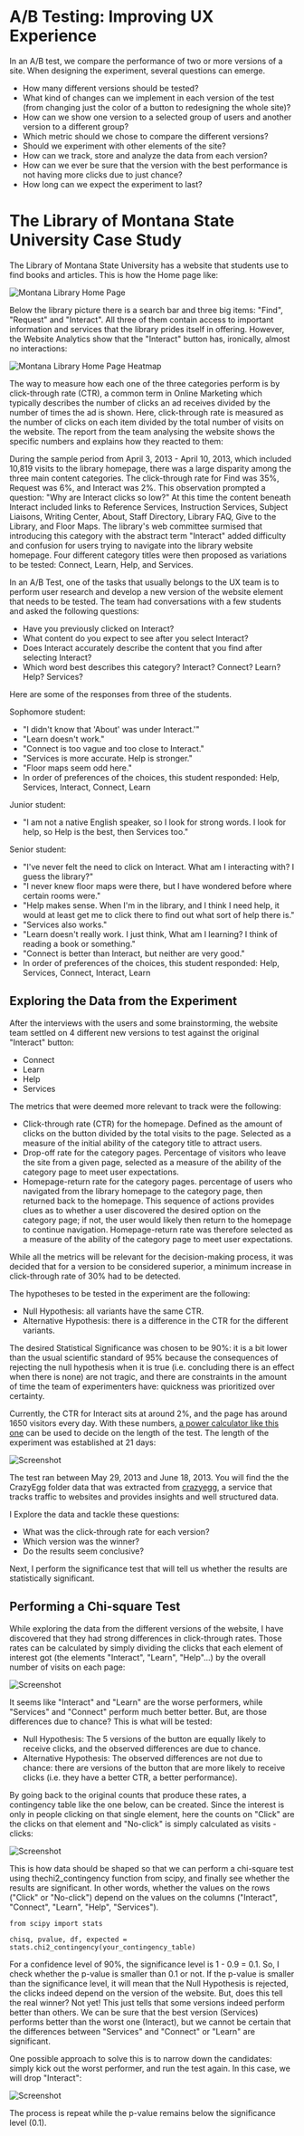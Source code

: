 # A/B Testing: Improving UX Experience

In an A/B test, we compare the performance of two or more versions of a site. When designing the experiment, several questions can emerge.

* How many different versions should be tested?
* What kind of changes can we implement in each version of the test (from changing just the color of a button to redesigning the whole site)?
* How can we show one version to a selected group of users and another version to a different group?
* Which metric should we chose to compare the different versions?
* Should we experiment with other elements of the site?
* How can we track, store and analyze the data from each version?
* How can we ever be sure that the version with the best performance is not having more clicks due to just chance?
* How long can we expect the experiment to last?

# The Library of Montana State University Case Study

The Library of Montana State University has a website that students use to find books and articles. This is how the Home page  like:

![Montana Library Home Page](montana_library.png)

Below the library picture there is a search bar and three big items: "Find", "Request" and "Interact". All three of them contain access to important information and services that the library prides itself in offering. However, the Website Analytics show that the "Interact" button has, ironically, almost no interactions:

![Montana Library Home Page Heatmap](montana_heatmap.png)

The way to measure how each one of the three categories perform is by click-through rate (CTR), a common term in Online Marketing which typically describes the number of clicks an ad receives divided by the number of times the ad is shown. Here, click-through rate is measured as the number of clicks on each item divided by the total number of visits on the website. The report from the team analysing the website shows the specific numbers and explains how they reacted to them:

During the sample period from April 3, 2013 - April 10, 2013, which included 10,819 visits to the library homepage, there was a large disparity among the three main content categories. The click-through rate for Find was 35%, Request was 6%, and Interact was 2%. This observation prompted a question: "Why are Interact clicks so low?" At this time the content beneath Interact included links to Reference Services, Instruction Services, Subject Liaisons, Writing Center, About, Staff Directory, Library FAQ, Give to the Library, and Floor Maps. The library's web committee surmised that introducing this category with the abstract term "Interact" added difficulty and confusion for users trying to navigate into the library website homepage. Four different category titles were then proposed as variations to be tested: Connect, Learn, Help, and Services.

In an A/B Test, one of the tasks that usually belongs to the UX team is to perform user research and develop a new version of the website element that needs to be tested. The team had conversations with a few students and asked the following questions:

* Have you previously clicked on Interact?
* What content do you expect to see after you select Interact?
* Does Interact accurately describe the content that you find after selecting Interact?
* Which word best describes this category? Interact? Connect? Learn? Help? Services?

Here are some of the responses from three of the students.

Sophomore student:

* "I didn't know that 'About' was under Interact.'"
* "Learn doesn't work."
* "Connect is too vague and too close to Interact."
* "Services is more accurate. Help is stronger."
* "Floor maps seem odd here."
* In order of preferences of the choices, this student responded: Help, Services, Interact, Connect, Learn

Junior student:

* "I am not a native English speaker, so I look for strong words. I look for help, so Help is the best, then Services too."

Senior student:

* "I've never felt the need to click on Interact. What am I interacting with? I guess the library?"
* "I never knew floor maps were there, but I have wondered before where certain rooms were."
* "Help makes sense. When I'm in the library, and I think I need help, it would at least get me to click there to find out what sort of help there is."
* "Services also works."
* "Learn doesn't really work. I just think, What am I learning? I think of reading a book or something."
* "Connect is better than Interact, but neither are very good."
* In order of preferences of the choices, this student responded: Help, Services, Connect, Interact, Learn

## Exploring the Data from the Experiment

After the interviews with the users and some brainstorming, the website team settled on 4 different new versions to test against the original "Interact" button:

* Connect
* Learn
* Help
* Services

The metrics that were deemed more relevant to track were the following:

* Click-through rate (CTR) for the homepage. Defined as the amount of clicks on the button divided by the total visits to the page. Selected as a measure of the initial ability of the category title to attract users.
* Drop-off rate for the category pages. Percentage of visitors who leave the site from a given page, selected as a measure of the ability of the category page to meet user expectations.
* Homepage-return rate for the category pages. percentage of users who navigated from the library homepage to the category page, then returned back to the homepage. This sequence of actions provides clues as to whether a user discovered the desired option on the category page; if not, the user would likely then return to the homepage to continue navigation. Homepage-return rate was therefore selected as a measure of the ability of the category page to meet user expectations.

While all the metrics will be relevant for the decision-making process, it was decided that for a version to be considered superior, a minimum increase in click-through rate of 30% had to be detected.

The hypotheses to be tested in the experiment are the following:

* Null Hypothesis: all variants have the same CTR.
* Alternative Hypothesis: there is a difference in the CTR for the different variants.

The desired Statistical Significance was chosen to be 90%: it is a bit lower than the usual scientific standard of 95% because the consequences of rejecting the null hypothesis when it is true (i.e. concluding there is an effect when there is none) are not tragic, and there are constraints in the amount of time the team of experimenters have: quickness was prioritized over certainty.

Currently, the CTR for Interact sits at around 2%, and the page has around 1650 visitors every day.  With these numbers, [a power calculator like this one](https://www.abtasty.com/sample-size-calculator/) can be used to decide on the length of the test. The length of the experiment was established at 21 days:

![Screenshot](Screenshot-2021-08-11-at-19.04.08-1536x927.png)

The test ran between May 29, 2013 and June 18, 2013. You will find the the CrazyEgg folder data that was extracted from [crazyegg](https://www.crazyegg.com/), a service that tracks traffic to websites and provides insights and well structured data.

I Explore the data and tackle these questions:

* What was the click-through rate for each version?
* Which version was the winner?
* Do the results seem conclusive?

Next, I perform the significance test that will tell us whether the results are statistically significant.

## Performing a Chi-square Test

While exploring the data from the different versions of the website, I have discovered that they had strong differences in click-through rates. Those rates can be calculated by simply dividing the clicks that each element of interest got (the elements "Interact", "Learn", "Help"...) by the overall number of visits on each page:

![Screenshot](Screenshot-2021-08-13-at-14.28.35-768x757.png)

It seems like "Interact" and "Learn" are the worse performers, while "Services" and "Connect" perform much better better. But, are those differences due to chance? This is what will be tested:

* Null Hypothesis: The 5 versions of the button are equally likely to receive clicks, and the observed differences are due to chance.
* Alternative Hypothesis: The observed differences are not due to chance: there are versions of the button that are more likely to receive clicks (i.e. they have a better CTR, a better performance).

By going back to the original counts that produce these rates, a contingency table like the one below, can be created. Since the interest is only in people clicking on that single element, here the counts on "Click" are the clicks on that element and "No-click" is simply calculated as visits - clicks:

![Screenshot](Screenshot-2021-08-13-at-14.29.36-1024x273.png)

This is how data should be shaped so that we can perform a chi-square test using thechi2_contingency function from scipy, and finally see whether the results are significant. In other words, whether the values on the rows ("Click" or "No-click") depend on the values on the columns ("Interact", "Connect", "Learn", "Help", "Services").

`from scipy import stats`

`chisq, pvalue, df, expected = stats.chi2_contingency(your_contingency_table)`

For a confidence level of 90%, the significance level is 1 - 0.9 = 0.1. So, I check whether the p-value is smaller than 0.1 or not. If the p-value is smaller than the significance level, it will mean that the Null Hypothesis is rejected, the clicks indeed depend on the version of the website. But, does this tell the real winner? Not yet! This just tells that some versions indeed perform better than others. We can be sure that the best version (Services) performs better than the worst one (Interact), but we cannot be certain that the differences between "Services" and "Connect" or "Learn" are significant.

One possible approach to solve this is to narrow down the candidates: simply kick out the worst performer, and run the test again. In this case, we will drop "Interact":

![Screenshot](Screenshot-2021-08-13-at-14.32.33-1536x469.png)

The process is repeat while the p-value remains below the significance level (0.1).

